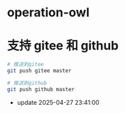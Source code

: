 # operation-owl

# 支持 gitee 和 github

```bash
# 推送到gitee
git push gitee master

# 推送到github
git push github master
```

- update 2025-04-27 23:41:00